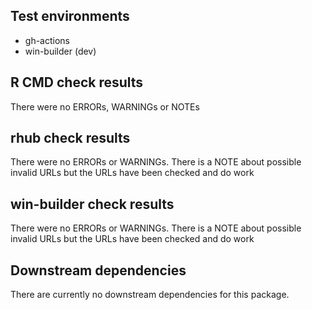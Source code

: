 ## Test environments
* gh-actions
* win-builder (dev)

## R CMD check results
There were no ERRORs, WARNINGs or NOTEs

## rhub check results
There were no ERRORs or WARNINGs. There is a NOTE about possible invalid URLs but the URLs have been checked and do work

## win-builder check results
There were no ERRORs or WARNINGs. There is a NOTE about possible invalid URLs but the URLs have been checked and do work

## Downstream dependencies
There are currently no downstream dependencies for this package.

